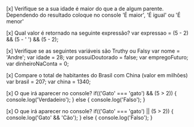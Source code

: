[x] Verifique se a sua idade é maior do que a de algum parente. Dependendo do resultado coloque no console 'É maior', 'É igual' ou 'É menor'

[x] Qual valor é retornado na seguinte expressão?
var expressao = (5 - 2) && (5 - ' ') && (5 - 2);

[x] Verifique se as seguintes variáveis são Truthy ou Falsy
var nome = 'Andre';
var idade = 28;
var possuiDoutorado = false;
var empregoFuturo;
var dinheiroNaConta = 0;

[x] Compare o total de habitantes do Brasil com China (valor em milhões)
var brasil = 207;
var china = 1340;

[x] O que irá aparecer no console?
if(('Gato' === 'gato') && (5 > 2)) {
console.log('Verdadeiro');
} else {
console.log('Falso');
}

[x] O que irá aparecer no console?
if(('Gato' === 'gato') || (5 > 2)) {
console.log('Gato' && 'Cão');
} else {
console.log('Falso');
}
